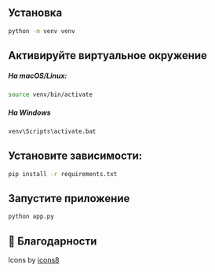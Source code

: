 ## Установка

```bash
python -m venv venv
```

## Активируйте виртуальное окружение

##### На macOS/Linux:

```bash
source venv/bin/activate
```

##### На Windows

```bash
venv\Scripts\activate.bat
```

## Установите зависимости:

```bash
pip install -r requirements.txt
```

## Запустите приложение

```bash
python app.py
```

## 🙏 Благодарности

Icons by [icons8]('https://icons8.ru/' "Cайт предоставивший иконки для проекта")